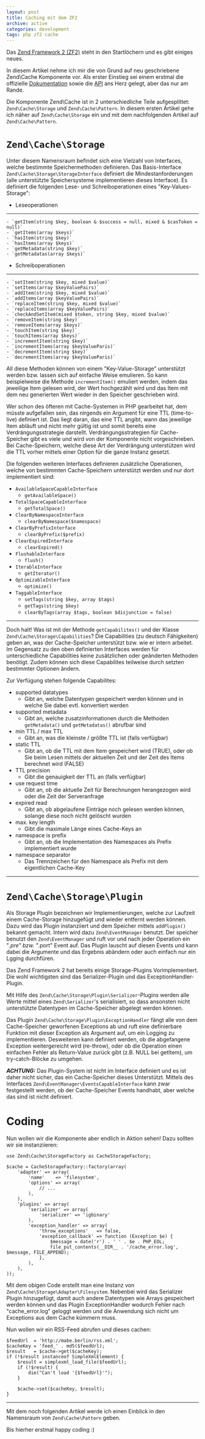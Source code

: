 ```yaml
---
layout: post
title: Caching mit dem ZF2
archive: active
categories: development
tags: php zf2 cache
---
```


Das [Zend Framework 2 (ZF2)](http://framework.zend.com/zf2/) steht in den Startlöchern und es gibt einiges neues.

In diesem Artikel nehme ich mir die von Grund auf neu geschriebene Zend\Cache Komponente vor.
Als erster Einstieg sei einem erstmal die offizielle [Dokumentation](http://packages.zendframework.com/docs/latest/manual/en/index.html#zend-cache)
sowie die [API](http://packages.zendframework.com/docs/latest/apidoc/namespaces/Zend.Cache.html) ans Herz gelegt, aber das nur am Rande.

Die Komponente Zend\Cache ist in 2 unterschiedliche Teile aufgesplittet: `Zend\Cache\Storage` und `Zend\Cache\Pattern`.
In diesem ersten Artikel gehe ich näher auf `Zend\Cache\Storage` ein und mit dem nachfolgenden Artikel auf `Zend\Cache\Pattern`.


`Zend\Cache\Storage`
=================

Unter diesem Namensraum befindet sich eine Vielzahl von Interfaces, welche bestimmte Speichermethoden definieren.
Das Basis-Interface `Zend\Cache\Storage\StorageInterface` definiert die Mindestanforderungen (alle unterstützte
Speichersysteme implementieren dieses Interface).
Es definiert die folgenden Lese- und Schreiboperationen eines "Key-Values-Storage":

- Leseoperationen
-----------------
    - `getItem(string $key, boolean & $success = null, mixed & $casToken = null)`
    - `getItems(array $keys)`
    - `hasItem(string $key)`
    - `hasItems(array $keys)`
    - `getMetadata(string $key)`
    - `getMetadatas(array $keys)`

- Schreiboperationen
--------------------
    - `setItem(string $key, mixed $value)`
    - `setItems(array $keyValuePairs)`
    - `addItem(string $key, mixed $value)`
    - `addItems(array $keyValuePairs)`
    - `replaceItem(string $key, mixed $value)`
    - `replaceItems(array $keyValuePairs)`
    - `checkAndSetItem(mixed $token, string $key, mixed $value)`
    - `removeItem(string $key)`
    - `removeItems(array $keys)`
    - `touchItem(string $key)`
    - `touchItems(array $keys)`
    - `incrementItem(string $key)`
    - `incrementItems(array $keyValueParis)`
    - `decrementItem(string $key)`
    - `decrementItems(array $keyValueParis)`

All diese Methoden können von einem "Key-Value-Storage" unterstützt werden bzw. lassen sich auf einfache Weise emulieren.
So kann beispielweise die Methode `incrementItem()` emuliert werden, indem das jeweilige Item gelesen wird,
der Wert hochgezählt wird und das Item mit dem neu generierten Wert wieder in den Speicher geschrieben wird.

Wer schon des öfteren mit Cache-Systemen in PHP gearbeitet hat, dem müsste aufgefallen sein,
das nirgends ein Argument für eine TTL (time-to-live) definiert ist. Das liegt daran, das eine TTL angibt, wann
das jeweilige Item abläuft und nicht mehr gültig ist und somit bereits eine Verdrängungsstrategie darstellt.
Verdrängungsstrategien für Cache-Speicher gibt es viele und wird von der Komponente nicht vorgeschrieben.
Bei Cache-Speichern, welche diese Art der Verdrängung unterstützen wird die TTL vorher mittels einer Option
für die ganze Instanz gesetzt.

Die folgenden weiteren Interfaces definieren zusätzliche Operationen, welche von bestimmten Cache-Speichern unterstützt
werden und nur dort implementiert sind:

- `AvailableSpaceCapableInterface`
    - `getAvailableSpace()`
- `TotalSpaceCapableInterface`
    - `getTotalSpace()`
- `ClearByNamespaceInterface`
    - `clearByNamespace($namespace)`
- `ClearByPrefixInterface`
    - `clearByPrefix($prefix)`
- `ClearExpiredInterface`
    - `clearExpired()`
- `FlushableInterface`
    - `flush()`
- `IterableInterface`
    - `getIterator()`
- `OptimizableInterface`
    - `optimize()`
- `TaggableInterface`
    - `setTags(string $key, array $tags)`
    - `getTags(string $key)`
    - `clearByTags(array $tags, boolean $disjunction = false)`

---------------------------------------

Doch halt! Was ist mit der Methode `getCapabilites()` und der Klasse `Zend\Cache\Storage\Capabilities`?
Die Capabilities (zu deutsch Fähigkeiten) geben an, was der Cache-Speicher unterstützt bzw. wie er intern arbeitet.
Im Gegensatz zu den oben definierten Interfaces werden für unterschiedliche Capabilities keine zusätzlichen oder geänderten Methoden benötigt.
Zudem können sich diese Capabilites teilweise durch setzten bestimmter Optionen ändern.

Zur Verfügung stehen folgende Capabilites:

- supported datatypes
    - Gibt an, welche Datentypen gespeichert werden können und in welche Sie dabei evtl. konvertiert werden
- supported metadata
    - Gibt an, welche zusatzinformationen durch die Methoden `getMetadata()` und `getMetadatas()` abrufbar sind
- min TTL / max TTL
    - Gibt an, was die kleinste / größte TTL ist (falls verfügbar)
- static TTL
    - Gibt an, ob die TTL mit dem Item gespeichert wird (TRUE),
      oder ob Sie beim Lesen mittels der aktuellen Zeit und der Zeit des Items berechnet wird (FALSE)
- TTL precision
    - Gibt die genauigkeit der TTL an (falls verfügbar)
- use request time
    - Gibt an, ob die aktuelle Zeit für Berechnungen herangezogen wird oder die Zeit der Serveranfrage
- expired read
    - Gibt an, ob abgelaufene Einträge noch gelesen werden können, solange diese noch nicht gelöscht wurden
- max. key length
    - Gibt die maximale Länge eines Cache-Keys an
- namespace is prefix
    - Gibt an, ob die Implementation des Namespaces als Prefix implementiert wurde
- namespace separator
    - Das Trennzeichen für den Namespace als Prefix mit dem eigentlichen Cache-Key

--------------------------------------------

`Zend\Cache\Storage\Plugin`
======================

Als Storage Plugin bezeichnen wir Implementierungen, welche zur Laufzeit einem Cache-Storage hinzugefügt und wieder entfernt werden können.
Dazu wird das Plugin instanziiert und dem Speicher mittels `addPlugin()` bekannt gemacht.
Intern wird dazu `Zend\EventManager` benutzt. Der speicher benutzt den `Zend\EventManager` und ruft vor und nach jeder Operation
ein "*.pre" bzw. "*.port" Event auf. Das Plugin lauscht auf diesen Events und kann dabei die Argumente und das Ergebnis abändern oder
auch einfach nur ein Lgging durchfüren.

Das Zend Framework 2 hat bereits einige Storage-Plugins Vorimplementiert. Die wohl wichtigsten sind das Serializer-Plugin und das ExceptionHandler-Plugin.

Mit Hilfe des `Zend\Cache\Storage\Plugin\Serializer`-Plugins werden alle Werte mittel eines `Zend\Serializer`'s serialisiert, so dass ansonsten nicht
unterstützte Datentypen im Cache-Speicher abgelegt werden können.

Das Plugin `Zend\Cache\Storage\Plugin\ExceptionHandler` fängt alle von dem Cache-Speicher geworfenen Exceptions ab und ruft eine definierbare
Funktion mit dieser Exception als Argument auf, um ein Logging zu implementieren.
Desweiteren kann definiert werden, ob die abgefangene Exception weitergereicht wird (re-throw),
oder ob die Operation einen einfachen Fehler als Return-Value zurück gibt (z.B. NULL bei getItem), um try-catch-Blöcke zu umgehen.

***ACHTUNG:*** Das Plugin-System ist nicht im Interface definiert und es ist daher nicht sicher, das ein Cache-Speicher dieses Unterstützt.
Mittels des Interfaces `Zend\EventManager\EventsCapableInterface` kann zwar festgestellt werden, ob der Cache-Speicher Events handhabt,
aber welche das sind ist nicht definiert.

Coding
=====
	
Nun wollen wir die Komponente aber endlich in Aktion sehen!
Dazu sollten wir sie instanziieren:

	use Zend\Cache\StorageFactory as CacheStorageFactory;
	
	$cache = CacheStorageFactory::factory(array(
		'adapter' => array(
			'name'    => 'filesystem',
			'options' => array(
				// ...
			),
		),
		'plugins' => array(
			'serializer' => array(
				'serializer' => 'igbinary'
			),
			'exception_handler' => array(
				'throw_exceptions'   => false,
				'exception_callback' => function (Exception $e) {
					$message = date('r') . ' ' . $e . PHP_EOL;
					file_put_contents(__DIR__ . '/cache_error.log', $message, FILE_APPEND);
				},
			),
		),
	));
	
Mit dem obigen Code erstellt man eine Instanz von `Zend\Cache\Storage\Adapter\Filesystem`.
Nebenbei wird das Serializer Plugin hinzugefügt, damit auch andere Datentypen wie Arrays gespeichert werden können
und das Plugin ExceptionHandler wodurch Fehler nach "cache_error.log" geloggt werden
und die Anwendung sich nicht um Exceptions aus dem Cache kümmern muss.

Nun wollen wir ein RSS-Feed abrufen und dieses cachen:

	$feedUrl  = 'http://mabe.berlin/rss.xml';
	$cacheKey = 'feed_' . md5($feedUrl);
	$result   = $cache->get($cacheKey);
	if (!$result instanceof SimpleXmlElement) {
		$result = simplexml_load_file($feedUrl);
		if (!$result) {
			die("Can't load '{$feedUrl}'");
		}
	    
		$cache->set($cacheKey, $result);
	}




-----------------------------------------------

Mit dem noch folgenden Artikel werde ich einen Einblick in den Namensraum von `Zend\Cache\Pattern` geben.

Bis hierher erstmal happy coding :)
